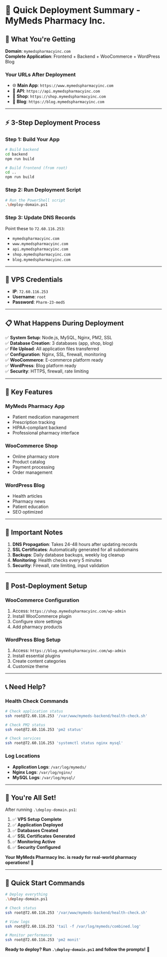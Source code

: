 # 🚀 Quick Deployment Summary - MyMeds Pharmacy Inc.

## 🎯 **What You're Getting**

**Domain**: `mymedspharmacyinc.com`  
**Complete Application**: Frontend + Backend + WooCommerce + WordPress Blog

### **Your URLs After Deployment**
- 🌐 **Main App**: `https://www.mymedspharmacyinc.com`
- 🔌 **API**: `https://api.mymedspharmacyinc.com`
- 🛒 **Shop**: `https://shop.mymedspharmacyinc.com`
- 📝 **Blog**: `https://blog.mymedspharmacyinc.com`

---

## ⚡ **3-Step Deployment Process**

### **Step 1: Build Your App**
```bash
# Build backend
cd backend
npm run build

# Build frontend (from root)
cd ..
npm run build
```

### **Step 2: Run Deployment Script**
```bash
# Run the PowerShell script
.\deploy-domain.ps1
```

### **Step 3: Update DNS Records**
Point these to `72.60.116.253`:
- `mymedspharmacyinc.com`
- `www.mymedspharmacyinc.com`
- `api.mymedspharmacyinc.com`
- `shop.mymedspharmacyinc.com`
- `blog.mymedspharmacyinc.com`

---

## 🔑 **VPS Credentials**
- **IP**: `72.60.116.253`
- **Username**: `root`
- **Password**: `Pharm-23-medS`

---

## 📋 **What Happens During Deployment**

✅ **System Setup**: Node.js, MySQL, Nginx, PM2, SSL  
✅ **Database Creation**: 3 databases (app, shop, blog)  
✅ **File Upload**: All application files transferred  
✅ **Configuration**: Nginx, SSL, firewall, monitoring  
✅ **WooCommerce**: E-commerce platform ready  
✅ **WordPress**: Blog platform ready  
✅ **Security**: HTTPS, firewall, rate limiting  

---

## 🌟 **Key Features**

### **MyMeds Pharmacy App**
- Patient medication management
- Prescription tracking
- HIPAA-compliant backend
- Professional pharmacy interface

### **WooCommerce Shop**
- Online pharmacy store
- Product catalog
- Payment processing
- Order management

### **WordPress Blog**
- Health articles
- Pharmacy news
- Patient education
- SEO optimized

---

## 🚨 **Important Notes**

1. **DNS Propagation**: Takes 24-48 hours after updating records
2. **SSL Certificates**: Automatically generated for all subdomains
3. **Backups**: Daily database backups, weekly log cleanup
4. **Monitoring**: Health checks every 5 minutes
5. **Security**: Firewall, rate limiting, input validation

---

## 🔧 **Post-Deployment Setup**

### **WooCommerce Configuration**
1. Access: `https://shop.mymedspharmacyinc.com/wp-admin`
2. Install WooCommerce plugin
3. Configure store settings
4. Add pharmacy products

### **WordPress Blog Setup**
1. Access: `https://blog.mymedspharmacyinc.com/wp-admin`
2. Install essential plugins
3. Create content categories
4. Customize theme

---

## 📞 **Need Help?**

### **Health Check Commands**
```bash
# Check application status
ssh root@72.60.116.253 '/var/www/mymeds-backend/health-check.sh'

# Check PM2 status
ssh root@72.60.116.253 'pm2 status'

# Check services
ssh root@72.60.116.253 'systemctl status nginx mysql'
```

### **Log Locations**
- **Application Logs**: `/var/log/mymeds/`
- **Nginx Logs**: `/var/log/nginx/`
- **MySQL Logs**: `/var/log/mysql/`

---

## 🎉 **You're All Set!**

After running `.\deploy-domain.ps1`:

1. ✅ **VPS Setup Complete**
2. ✅ **Application Deployed**
3. ✅ **Databases Created**
4. ✅ **SSL Certificates Generated**
5. ✅ **Monitoring Active**
6. ✅ **Security Configured**

**Your MyMeds Pharmacy Inc. is ready for real-world pharmacy operations!** 🚀

---

## 📱 **Quick Start Commands**

```bash
# Deploy everything
.\deploy-domain.ps1

# Check status
ssh root@72.60.116.253 '/var/www/mymeds-backend/health-check.sh'

# View logs
ssh root@72.60.116.253 'tail -f /var/log/mymeds/combined.log'

# Monitor performance
ssh root@72.60.116.253 'pm2 monit'
```

**Ready to deploy? Run `.\deploy-domain.ps1` and follow the prompts!** 🚀





